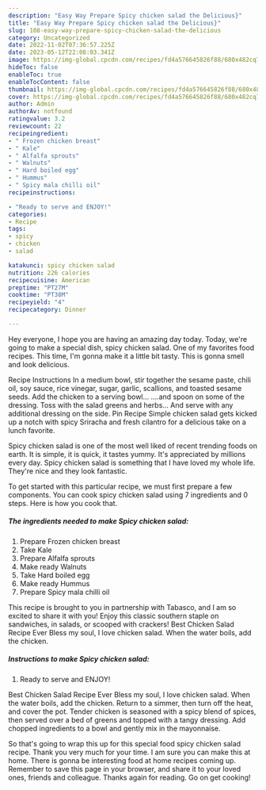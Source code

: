 ```yaml
---
description: "Easy Way Prepare Spicy chicken salad the Delicious}"
title: "Easy Way Prepare Spicy chicken salad the Delicious}"
slug: 108-easy-way-prepare-spicy-chicken-salad-the-delicious
category: Uncategorized
date: 2022-11-02T07:36:57.225Z
date: 2023-05-12T22:08:03.341Z
image: https://img-global.cpcdn.com/recipes/fd4a576645826f88/680x482cq70/spicy-chicken-salad-recipe-main-photo.jpg
hideToc: false
enableToc: true
enableTocContent: false
thumbnail: https://img-global.cpcdn.com/recipes/fd4a576645826f88/680x482cq70/spicy-chicken-salad-recipe-main-photo.jpg
cover: https://img-global.cpcdn.com/recipes/fd4a576645826f88/680x482cq70/spicy-chicken-salad-recipe-main-photo.jpg
author: Admin
authorAv: notfound
ratingvalue: 3.2
reviewcount: 22
recipeingredient:
- " Frozen chicken breast"
- " Kale"
- " Alfalfa sprouts"
- " Walnuts"
- " Hard boiled egg"
- " Hummus"
- " Spicy mala chilli oil"
recipeinstructions:

- "Ready to serve and ENJOY!"
categories:
- Recipe
tags:
- spicy
- chicken
- salad

katakunci: spicy chicken salad 
nutrition: 226 calories
recipecuisine: American
preptime: "PT27M"
cooktime: "PT38M"
recipeyield: "4"
recipecategory: Dinner

---
```



Hey everyone, I hope you are having an amazing day today. Today, we're going to make a special dish, spicy chicken salad. One of my favorites food recipes. This time, I'm gonna make it a little bit tasty. This is gonna smell and look delicious.

Recipe Instructions In a medium bowl, stir together the sesame paste, chili oil, soy sauce, rice vinegar, sugar, garlic, scallions, and toasted sesame seeds. Add the chicken to a serving bowl… ….and spoon on some of the dressing. Toss with the salad greens and herbs… And serve with any additional dressing on the side. Pin Recipe Simple chicken salad gets kicked up a notch with spicy Sriracha and fresh cilantro for a delicious take on a lunch favorite.

Spicy chicken salad is one of the most well liked of recent trending foods on earth. It is simple, it is quick, it tastes yummy. It's appreciated by millions every day. Spicy chicken salad is something that I have loved my whole life. They're nice and they look fantastic.


To get started with this particular recipe, we must first prepare a few components. You can cook spicy chicken salad using 7 ingredients and 0 steps. Here is how you cook that.

<!--inarticleads1-->

##### The ingredients needed to make Spicy chicken salad:

1. Prepare  Frozen chicken breast
1. Take  Kale
1. Prepare  Alfalfa sprouts
1. Make ready  Walnuts
1. Take  Hard boiled egg
1. Make ready  Hummus
1. Prepare  Spicy mala chilli oil


This recipe is brought to you in partnership with Tabasco, and I am so excited to share it with you! Enjoy this classic southern staple on sandwiches, in salads, or scooped with crackers! Best Chicken Salad Recipe Ever Bless my soul, I love chicken salad. When the water boils, add the chicken. 

<!--inarticleads2-->

##### Instructions to make Spicy chicken salad:


1. Ready to serve and ENJOY!

Best Chicken Salad Recipe Ever Bless my soul, I love chicken salad. When the water boils, add the chicken. Return to a simmer, then turn off the heat, and cover the pot. Tender chicken is seasoned with a spicy blend of spices, then served over a bed of greens and topped with a tangy dressing. Add chopped ingredients to a bowl and gently mix in the mayonnaise. 

So that's going to wrap this up for this special food spicy chicken salad recipe. Thank you very much for your time. I am sure you can make this at home. There is gonna be interesting food at home recipes coming up. Remember to save this page in your browser, and share it to your loved ones, friends and colleague. Thanks again for reading. Go on get cooking!
